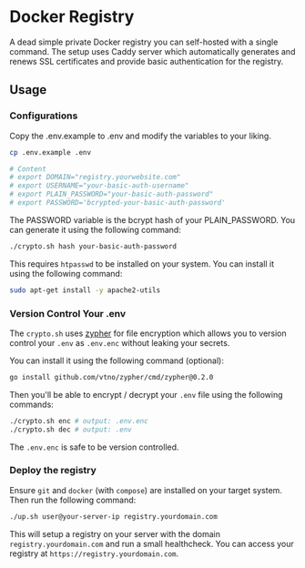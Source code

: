 # Docker Registry

A dead simple private Docker registry you can self-hosted with a single command. The setup uses Caddy server which automatically generates and renews SSL certificates and
provide basic authentication for the registry.

## Usage

### Configurations

Copy the .env.example to .env and modify the variables to your liking.

```bash
cp .env.example .env

# Content
# export DOMAIN="registry.yourwebsite.com"
# export USERNAME="your-basic-auth-username"
# export PLAIN_PASSWORD="your-basic-auth-password"
# export PASSWORD='bcrypted-your-basic-auth-password'
```

The PASSWORD variable is the bcrypt hash of your PLAIN_PASSWORD. You can generate it using the following command:

```bash
./crypto.sh hash your-basic-auth-password
```

This requires `htpasswd` to be installed on your system. You can install it using the following command:

```bash
sudo apt-get install -y apache2-utils
```

### Version Control Your .env

The `crypto.sh` uses [zypher](https://github.com/vtno/zypher) for file encryption which allows you to version control your `.env` as `.env.enc` without leaking your secrets.

You can install it using the following command (optional):
```bash
go install github.com/vtno/zypher/cmd/zypher@0.2.0
```

Then you'll be able to encrypt / decrypt your `.env` file using the following commands:

```bash
./crypto.sh enc # output: .env.enc
./crypto.sh dec # output: .env
```

The `.env.enc` is safe to be version controlled.

### Deploy the registry

Ensure `git` and `docker` (with `compose`) are installed on your target system. Then run the following command:

```bash
./up.sh user@your-server-ip registry.yourdomain.com
```

This will setup a registry on your server with the domain `registry.yourdomain.com` and run a small healthcheck. You can access your registry at `https://registry.yourdomain.com`.